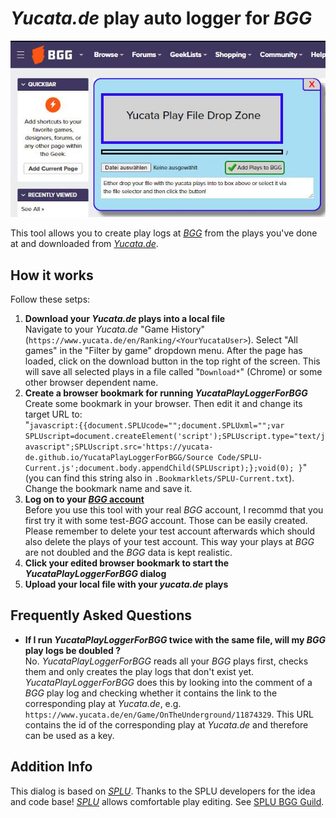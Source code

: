 # *Yucata.de* play auto logger for *BGG*

![](YucataPlayLoggerForBGG.jpg)

This tool allows you to create play logs at *[BGG](https://www.boardgamegeek.com/)* from the plays you've done at and downloaded from *[Yucata.de](https://www.yucata.de/)*.

## How it works

Follow these setps:
1. **Download your *Yucata.de* plays into a local file**  
Navigate to your *Yucata.de* "Game History" (`https://www.yucata.de/en/Ranking/<YourYucataUser>`). Select "All games" in the "Filter by game" dropdown menu. After the page has loaded, click on the download button in the top right of the screen. This will save all selected plays in a file called "`Download*`" (Chrome) or some other browser dependent name.
2. **Create a browser bookmark for running *YucataPlayLoggerForBGG***  
Create some bookmark in your browser. Then edit it and change its target URL to:  
"`javascript:{{document.SPLUcode="";document.SPLUxml="";var SPLUscript=document.createElement('script');SPLUscript.type="text/javascript";SPLUscript.src='https://yucata-de.github.io/YucataPlayLoggerForBGG/Source Code/SPLU-Current.js';document.body.appendChild(SPLUscript);};void(0); }`"  
(you can find this string also in `.Bookmarklets/SPLU-Current.txt`). Change the bookmark name and save it.
3. **Log on to your [*BGG* account](https://www.boardgamegeek.com/)**  
Before you use this tool with your real *BGG* account, I recommd that you first try it with some test-*BGG* account. Those can be easily created. Please remember to delete your test account afterwards which should also delete the plays of your test account. This way your plays at *BGG* are not doubled and the *BGG* data is kept realistic.
4. **Click your edited browser bookmark to start the *YucataPlayLoggerForBGG* dialog**
5. **Upload your local file with your *yucata.de* plays**

## Frequently Asked Questions

- **If I run *YucataPlayLoggerForBGG* twice with the same file, will my *BGG* play logs be doubled ?**  
No. *YucataPlayLoggerForBGG* reads all your *BGG* plays first, checks them and only creates the play logs that don't exist yet. *YucataPlayLoggerForBGG* does this by looking into the comment of a *BGG* play log and checking whether it contains the link to the corresponding play at *Yucata.de*, e.g. `https://www.yucata.de/en/Game/OnTheUnderground/11874329`. This URL contains the id of the corresponding play at *Yucata.de* and therefore can be used as a key.

## Addition Info

This dialog is based on *[SPLU](https://github.com/dazeysan/SPLU)*. Thanks to the SPLU developers for the idea and code base! *[SPLU](https://github.com/dazeysan/SPLU)* allows comfortable play editing. See [SPLU BGG Guild](https://www.boardgamegeek.com/guild/3403).
